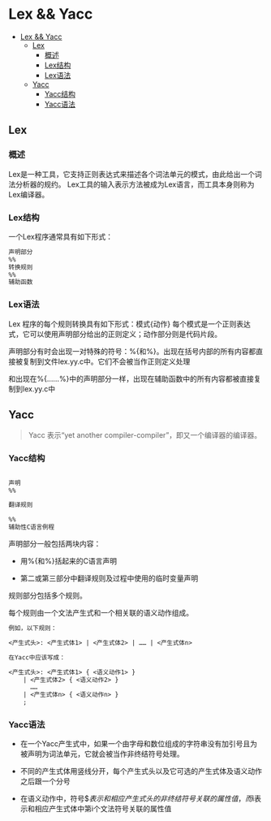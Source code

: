 # Lex && Yacc

- [Lex \&\& Yacc](#lex--yacc)
  - [Lex](#lex)
    - [概述](#概述)
    - [Lex结构](#lex结构)
    - [Lex语法](#lex语法)
  - [Yacc](#yacc)
    - [Yacc结构](#yacc结构)
    - [Yacc语法](#yacc语法)

## Lex

### 概述

Lex是一种工具，它支持正则表达式来描述各个词法单元的模式，由此给出一个词法分析器的规约。
Lex工具的输入表示方法被成为Lex语言，而工具本身则称为Lex编译器。

### Lex结构

一个Lex程序通常具有如下形式：

``` txt
声明部分
%%
转换规则
%%
辅助函数
```

### Lex语法

Lex 程序的每个规则转换具有如下形式：模式{动作}
每个模式是一个正则表达式，它可以使用声明部分给出的正则定义；动作部分则是代码片段。

声明部分有时会出现一对特殊的符号：%{和%}。出现在括号内部的所有内容都直接被复制到文件lex.yy.c中。它们不会被当作正则定义处理

和出现在%{……%}中的声明部分一样，出现在辅助函数中的所有内容都被直接复制到lex.yy.c中

## Yacc

> Yacc 表示“yet another compiler-compiler”，即又一个编译器的编译器。

### Yacc结构

``` txt

声明
%%

翻译规则

%%
辅助性C语言例程
```

声明部分一般包括两块内容：

- 用%{和%}括起来的C语言声明

- 第二或第三部分中翻译规则及过程中使用的临时变量声明

规则部分包括多个规则。

每个规则由一个文法产生式和一个相关联的语义动作组成。

``` txt
例如，以下规则：

<产生式头>: <产生式体1> | <产生式体2> | …… | <产生式体n>

在Yacc中应该写成：

<产生式头>: <产生式体1> { <语义动作1> }
    | <产生式体2> { <语义动作2> }
      …… 
    | <产生式体n> { <语义动作n> }
    ;
```

### Yacc语法

- 在一个Yacc产生式中，如果一个由字母和数位组成的字符串没有加引号且为被声明为词法单元，它就会被当作非终结符号处理。

- 不同的产生式体用竖线分开，每个产生式头以及它可选的产生式体及语义动作之后跟一个分号

- 在语义动作中，符号$$表示和相应产生式头的非终结符号关联的属性值，而$i表示和相应产生式体中第i个文法符号关联的属性值
